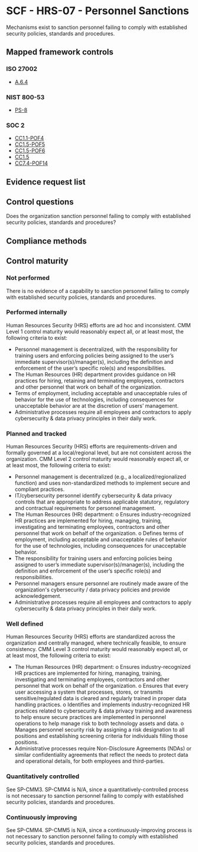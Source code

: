 # SCF - HRS-07 - Personnel Sanctions
Mechanisms exist to sanction personnel failing to comply with established security policies, standards and procedures.
## Mapped framework controls
### ISO 27002
- [A.6.4](../iso27002/a-6.md#a64)

### NIST 800-53
- [PS-8](../nist80053/ps-8.md)

### SOC 2
- [CC1.1-POF4](../soc2/cc11-pof4.md)
- [CC1.5-POF5](../soc2/cc15-pof5.md)
- [CC1.5-POF6](../soc2/cc15-pof6.md)
- [CC1.5](../soc2/cc15.md)
- [CC7.4-POF14](../soc2/cc74-pof14.md)

## Evidence request list


## Control questions
Does the organization sanction personnel failing to comply with established security policies, standards and procedures?

## Compliance methods


## Control maturity
### Not performed
There is no evidence of a capability to sanction personnel failing to comply with established security policies, standards and procedures.

### Performed internally
Human Resources Security (HRS) efforts are ad hoc and inconsistent. CMM Level 1 control maturity would reasonably expect all, or at least most, the following criteria to exist:
- Personnel management is decentralized, with the responsibility for training users and enforcing policies being assigned to the user’s immediate supervisor(s)/manager(s), including the definition and enforcement of the user’s specific role(s) and responsibilities.
- The Human Resources (HR) department provides guidance on HR practices for hiring, retaining and terminating employees, contractors and other personnel that work on behalf of the organization.
- Terms of employment, including acceptable and unacceptable rules of behavior for the use of technologies, including consequences for unacceptable behavior are at the discretion of users’ management.
- Administrative processes require all employees and contractors to apply cybersecurity & data privacy principles in their daily work.

### Planned and tracked
Human Resources Security (HRS) efforts are requirements-driven and formally governed at a local/regional level, but are not consistent across the organization. CMM Level 2 control maturity would reasonably expect all, or at least most, the following criteria to exist:
- Personnel management is decentralized (e.g., a localized/regionalized function) and uses non-standardized methods to implement secure and compliant practices.
- IT/cybersecurity personnel identify cybersecurity & data privacy controls that are appropriate to address applicable statutory, regulatory and contractual requirements for personnel management.
- The Human Resources (HR) department:
o	Ensures industry-recognized HR practices are implemented for hiring, managing, training, investigating and terminating employees, contractors and other personnel that work on behalf of the organization.
o	Defines terms of employment, including acceptable and unacceptable rules of behavior for the use of technologies, including consequences for unacceptable behavior.
- The responsibility for training users and enforcing policies being assigned to user’s immediate supervisor(s)/manager(s), including the definition and enforcement of the user’s specific role(s) and responsibilities.
- Personnel managers ensure personnel are routinely made aware of the organization's cybersecurity / data privacy policies and provide acknowledgement.
- Administrative processes require all employees and contractors to apply cybersecurity & data privacy principles in their daily work.

### Well defined
Human Resources Security (HRS) efforts are standardized across the organization and centrally managed, where technically feasible, to ensure consistency. CMM Level 3 control maturity would reasonably expect all, or at least most, the following criteria to exist:
- The Human Resources (HR) department:
o	Ensures industry-recognized HR practices are implemented for hiring, managing, training, investigating and terminating employees, contractors and other personnel that work on behalf of the organization.
o	Ensures that every user accessing a system that processes, stores, or transmits sensitive/regulated data is cleared and regularly trained in proper data handling practices.
o	Identifies and implements industry-recognized HR practices related to cybersecurity & data privacy training and awareness to help ensure secure practices are implemented in personnel operations to help manage risk to both technology assets and data.
o	Manages personnel security risk by assigning a risk designation to all positions and establishing screening criteria for individuals filling those positions.
- Administrative processes require Non-Disclosure Agreements (NDAs) or similar confidentiality agreements that reflect the needs to protect data and operational details, for both employees and third-parties.

### Quantitatively controlled
See SP-CMM3. SP-CMM4 is N/A, since a quantitatively-controlled process is not necessary to sanction personnel failing to comply with established security policies, standards and procedures.

### Continuously improving
See SP-CMM4. SP-CMM5 is N/A, since a continuously-improving process is not necessary to sanction personnel failing to comply with established security policies, standards and procedures.
